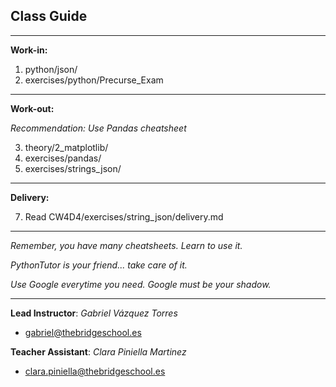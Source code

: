 ## **Class Guide**

---------

**Work-in:**

1. python/json/
2. exercises/python/Precurse_Exam

---------

**Work-out:**

*Recommendation: Use Pandas cheatsheet*

3. theory/2_matplotlib/
4. exercises/pandas/
5. exercises/strings_json/

---------

**Delivery:**

7. Read CW4D4/exercises/string_json/delivery.md

---------

*Remember, you have many cheatsheets. Learn to use it.*

*PythonTutor is your friend... take care of it.*

*Use Google everytime you need. Google must be your shadow.*

---------

**Lead Instructor**: *Gabriel Vázquez Torres*

- gabriel@thebridgeschool.es

**Teacher Assistant**: *Clara Piniella Martinez*

- clara.piniella@thebridgeschool.es